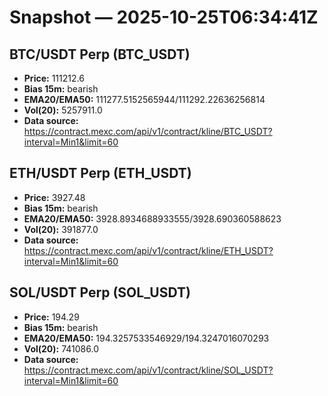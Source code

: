 # Snapshot — 2025-10-25T06:34:41Z

## BTC/USDT Perp (BTC_USDT)
- **Price:** 111212.6
- **Bias 15m:** bearish
- **EMA20/EMA50:** 111277.5152565944/111292.22636256814
- **Vol(20):** 5257911.0
- **Data source:** https://contract.mexc.com/api/v1/contract/kline/BTC_USDT?interval=Min1&limit=60

## ETH/USDT Perp (ETH_USDT)
- **Price:** 3927.48
- **Bias 15m:** bearish
- **EMA20/EMA50:** 3928.8934688933555/3928.690360588623
- **Vol(20):** 391877.0
- **Data source:** https://contract.mexc.com/api/v1/contract/kline/ETH_USDT?interval=Min1&limit=60

## SOL/USDT Perp (SOL_USDT)
- **Price:** 194.29
- **Bias 15m:** bearish
- **EMA20/EMA50:** 194.3257533546929/194.3247016070293
- **Vol(20):** 741086.0
- **Data source:** https://contract.mexc.com/api/v1/contract/kline/SOL_USDT?interval=Min1&limit=60
